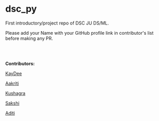 # dsc_py
First introductory/project repo of DSC JU DS/ML.

Please add your Name with your GitHub profile link in contributor's list before making any PR.

<br/>
<br/>

**Contributors:**

[KayDee](https://github.com/kaydee0502)
 
[Aakriti](https://github.com/codeblooded002)

[Kushagra](https://github.com/guptakg2620)

[Sakshi](https://github.com/sakshimangtani)

[Aditi](https://github.com/AditiDevgan3)

